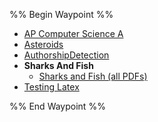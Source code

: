 %% Begin Waypoint %%
- [AP Computer Science A](./AP%20Computer%20Science%20A.md)
- [Asteroids](./Asteroids.md)
- [AuthorshipDetection](./AuthorshipDetection.md)
- **Sharks And Fish**
	- [Sharks and Fish (all PDFs)](./Sharks%20And%20Fish/Sharks%20and%20Fish%20(all%20PDFs).md)
- [Testing Latex](./Testing%20Latex.md)

%% End Waypoint %%